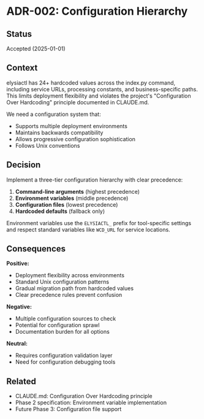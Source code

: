 # ADR-002: Configuration Hierarchy

## Status
Accepted (2025-01-01)

## Context
elysiactl has 24+ hardcoded values across the index.py command, including service URLs, processing constants, and business-specific paths. This limits deployment flexibility and violates the project's "Configuration Over Hardcoding" principle documented in CLAUDE.md.

We need a configuration system that:
- Supports multiple deployment environments
- Maintains backwards compatibility
- Allows progressive configuration sophistication
- Follows Unix conventions

## Decision
Implement a three-tier configuration hierarchy with clear precedence:

1. **Command-line arguments** (highest precedence)
2. **Environment variables** (middle precedence)
3. **Configuration files** (lowest precedence)
4. **Hardcoded defaults** (fallback only)

Environment variables use the `ELYSIACTL_` prefix for tool-specific settings and respect standard variables like `WCD_URL` for service locations.

## Consequences

**Positive:**
- Deployment flexibility across environments
- Standard Unix configuration patterns
- Gradual migration path from hardcoded values
- Clear precedence rules prevent confusion

**Negative:**
- Multiple configuration sources to check
- Potential for configuration sprawl
- Documentation burden for all options

**Neutral:**
- Requires configuration validation layer
- Need for configuration debugging tools

## Related
- CLAUDE.md: Configuration Over Hardcoding principle
- Phase 2 specification: Environment variable implementation
- Future Phase 3: Configuration file support